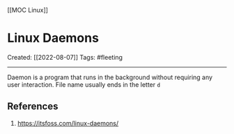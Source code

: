 [[MOC Linux]]

# Linux Daemons
Created:  [[2022-08-07]]
Tags: #fleeting 

---
Daemon is a program that runs in the background without requiring any user interaction. 
File name usually ends in the letter `d`













## References
1. https://itsfoss.com/linux-daemons/ 